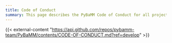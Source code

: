 ```yaml
---
title: Code of Conduct
summary: This page describes the PyBaMM Code of Conduct for all project participants and contributors.
---
```


<!-- This page is a placeholder for the Code of Conduct, which is stored in the main PyBaMM repository
on GitHub. The content of this page is automatically updated when the file in the repository is changed.
The title MUST be present in the frontmatter, since Hugo has to use it at build time, not runtime. -->

{{< external-content "https://api.github.com/repos/pybamm-team/PyBaMM/contents/CODE-OF-CONDUCT.md?ref=develop" >}}

